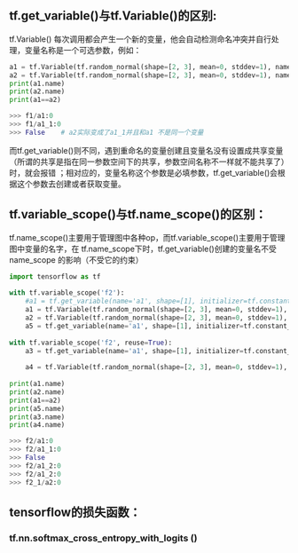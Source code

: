 ## tf.get_variable()与tf.Variable()的区别:

tf.Variable() 每次调用都会产生一个新的变量，他会自动检测命名冲突并自行处理，变量名称是一个可选参数，例如： 

```python
a1 = tf.Variable(tf.random_normal(shape=[2, 3], mean=0, stddev=1), name='a1')
a2 = tf.Variable(tf.random_normal(shape=[2, 3], mean=0, stddev=1), name='a1')
print(a1.name)
print(a2.name)
print(a1==a2)

>>> f1/a1:0
>>> f1/a1_1:0
>>> False    # a2实际变成了a1_1并且和a1 不是同一个变量
```

而tf.get_variable()则不同，遇到重命名的变量创建且变量名没有设置成共享变量（所谓的共享是指在同一参数空间下的共享，参数空间名称不一样就不能共享了）时，就会报错 ；相对应的，变量名称这个参数是必填参数，tf.get_variable()会根据这个参数去创建或者获取变量。

## tf.variable_scope()与tf.name_scope()的区别：

tf.name_scope()主要用于管理图中各种op，而tf.variable_scope()主要用于管理图中变量的名字，在 tf.name_scope下时，tf.get_variable()创建的变量名不受 name_scope 的影响（不受它的约束）

```python
import tensorflow as tf
 
with tf.variable_scope('f2'):
    #a1 = tf.get_variable(name='a1', shape=[1], initializer=tf.constant_initializer(1))
    a1 = tf.Variable(tf.random_normal(shape=[2, 3], mean=0, stddev=1), name='a1')
    a2 = tf.Variable(tf.random_normal(shape=[2, 3], mean=0, stddev=1), name='a1')
    a5 = tf.get_variable(name='a1', shape=[1], initializer=tf.constant_initializer(1))
 
with tf.variable_scope('f2', reuse=True):
    a3 = tf.get_variable(name='a1', shape=[1], initializer=tf.constant_initializer(1))
 
    a4 = tf.Variable(tf.random_normal(shape=[2, 3], mean=0, stddev=1), name='a2')
 
print(a1.name)
print(a2.name)
print(a1==a2)
print(a5.name)
print(a3.name)
print(a4.name)

>>> f2/a1:0
>>> f2/a1_1:0
>>> False
>>> f2/a1_2:0
>>> f2/a1_2:0
>>> f2_1/a2:0
```

## tensorflow的损失函数：

### tf.nn.softmax_cross_entropy_with_logits ()





